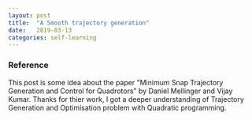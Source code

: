 ```yaml
---
layout: post
title:  "A Smooth trajectory generation"
date:   2019-03-13
categories: self-learning
---
```


### Reference
This post is some idea about the paper "Minimum Snap Trajectory Generation and Control for Quadrotors" by Daniel Mellinger and Vijay Kumar.
Thanks for thier work, I got a deeper understanding of Trajectory Generation and Optimisation problem with Quadratic programming.

